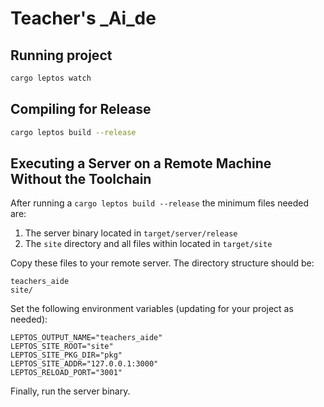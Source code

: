 # Teacher's \_**Ai**\_de

## Running project

```bash
cargo leptos watch
```

## Compiling for Release

```bash
cargo leptos build --release
```

## Executing a Server on a Remote Machine Without the Toolchain

After running a `cargo leptos build --release` the minimum files needed are:

1. The server binary located in `target/server/release`
2. The `site` directory and all files within located in `target/site`

Copy these files to your remote server. The directory structure should be:

```text
teachers_aide
site/
```

Set the following environment variables (updating for your project as needed):

```text
LEPTOS_OUTPUT_NAME="teachers_aide"
LEPTOS_SITE_ROOT="site"
LEPTOS_SITE_PKG_DIR="pkg"
LEPTOS_SITE_ADDR="127.0.0.1:3000"
LEPTOS_RELOAD_PORT="3001"
```

Finally, run the server binary.
